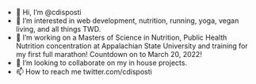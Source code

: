 - 👋 Hi, I’m @cdisposti
- 👀 I’m interested in web development, nutrition, running, yoga, vegan living, and all things TWD.
- 🌱 I’m working on a Masters of Science in Nutrition, Public Health Nutrition concentration at Appalachian State University and training for my first full marathon! Countdown on to March 20, 2022!
- 💞️ I’m looking to collaborate on my in house projects.
- 📫 How to reach me twitter.com/cdisposti
<!---
cdisposti/cdisposti is a ✨ special ✨ repository because its `README.md` (this file) appears on your GitHub profile.
You can click the Preview link to take a look at your changes.
--->
